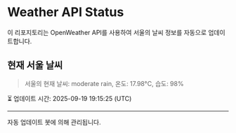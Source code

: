 
# Weather API Status

이 리포지토리는 OpenWeather API를 사용하여 서울의 날씨 정보를 자동으로 업데이트합니다.

## 현재 서울 날씨
> 서울의 현재 날씨: moderate rain, 온도: 17.98°C, 습도: 98%

⏳ 업데이트 시간: 2025-09-19 19:15:25 (UTC)

---
자동 업데이트 봇에 의해 관리됩니다.
